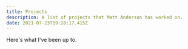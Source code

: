 ```yaml
---
title: Projects
description: A list of projects that Matt Anderson has worked on.
date: 2021-07-23T19:28:17.415Z
---
```

Here's what I've been up to.